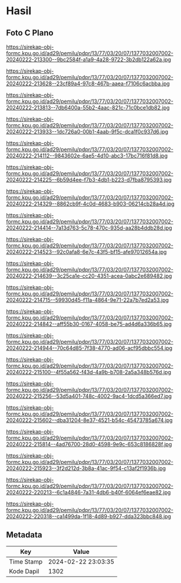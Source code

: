 # Hasil

## Foto C Plano

https://sirekap-obj-formc.kpu.go.id/ad29/pemilu/pdpr/13/77/03/20/07/1377032007002-20240222-213300--9bc2584f-a1a9-4a28-9722-3b2db122a62a.jpg

https://sirekap-obj-formc.kpu.go.id/ad29/pemilu/pdpr/13/77/03/20/07/1377032007002-20240222-213628--23cf89a4-97c8-467b-aaea-f7106c6acbba.jpg

https://sirekap-obj-formc.kpu.go.id/ad29/pemilu/pdpr/13/77/03/20/07/1377032007002-20240222-213813--7db6400a-55b2-4aac-821c-71c0bce1db82.jpg

https://sirekap-obj-formc.kpu.go.id/ad29/pemilu/pdpr/13/77/03/20/07/1377032007002-20240222-213933--1dc726a0-00b1-4aab-9f5c-dca1f0c937d6.jpg

https://sirekap-obj-formc.kpu.go.id/ad29/pemilu/pdpr/13/77/03/20/07/1377032007002-20240222-214112--9843602e-6ae5-4d10-abc3-17bc716f81d8.jpg

https://sirekap-obj-formc.kpu.go.id/ad29/pemilu/pdpr/13/77/03/20/07/1377032007002-20240222-214225--6b59d4ee-f7b3-4db1-b223-d7fba8795393.jpg

https://sirekap-obj-formc.kpu.go.id/ad29/pemilu/pdpr/13/77/03/20/07/1377032007002-20240222-214329--8862cb9f-4c0d-4683-b903-06214cb28a4d.jpg

https://sirekap-obj-formc.kpu.go.id/ad29/pemilu/pdpr/13/77/03/20/07/1377032007002-20240222-214414--7a13d763-5c78-470c-935d-aa28b4ddb28d.jpg

https://sirekap-obj-formc.kpu.go.id/ad29/pemilu/pdpr/13/77/03/20/07/1377032007002-20240222-214523--92c0afa8-6e7c-43f5-bf15-afe97012654a.jpg

https://sirekap-obj-formc.kpu.go.id/ad29/pemilu/pdpr/13/77/03/20/07/1377032007002-20240222-214639--3c25ca1e-cc20-4351-acea-0abc2e689482.jpg

https://sirekap-obj-formc.kpu.go.id/ad29/pemilu/pdpr/13/77/03/20/07/1377032007002-20240222-214715--59930d45-f11a-4864-9e71-22a7b7ed2a53.jpg

https://sirekap-obj-formc.kpu.go.id/ad29/pemilu/pdpr/13/77/03/20/07/1377032007002-20240222-214842--aff55b30-0167-4058-be75-ad4d6a336b65.jpg

https://sirekap-obj-formc.kpu.go.id/ad29/pemilu/pdpr/13/77/03/20/07/1377032007002-20240222-214944--70c64d85-7f38-4770-ad06-acf95dbbc554.jpg

https://sirekap-obj-formc.kpu.go.id/ad29/pemilu/pdpr/13/77/03/20/07/1377032007002-20240222-215100--4f55a562-f43d-4a9b-b708-2a5a348b576d.jpg

https://sirekap-obj-formc.kpu.go.id/ad29/pemilu/pdpr/13/77/03/20/07/1377032007002-20240222-215256--53d5a401-748c-4002-9ac4-1dcd5a366ed7.jpg

https://sirekap-obj-formc.kpu.go.id/ad29/pemilu/pdpr/13/77/03/20/07/1377032007002-20240222-215602--dba31204-8e37-4521-b54c-45473785a674.jpg

https://sirekap-obj-formc.kpu.go.id/ad29/pemilu/pdpr/13/77/03/20/07/1377032007002-20240222-215814--4ad76700-28d0-4598-9e9c-653c8186828f.jpg

https://sirekap-obj-formc.kpu.go.id/ad29/pemilu/pdpr/13/77/03/20/07/1377032007002-20240222-215923--3f2d212d-3b8a-41ac-9f54-c13af2f1936b.jpg

https://sirekap-obj-formc.kpu.go.id/ad29/pemilu/pdpr/13/77/03/20/07/1377032007002-20240222-220213--6c1a4846-7a31-4db6-b40f-6064ef6eae82.jpg

https://sirekap-obj-formc.kpu.go.id/ad29/pemilu/pdpr/13/77/03/20/07/1377032007002-20240222-220318--ca1499da-1f18-4d89-b927-dda323bbc848.jpg


## Metadata

| Key        | Value               |
| ---------- | ------------------- |
| Time Stamp | 2024-02-22 23:03:35 |
| Kode Dapil | 1302                |



